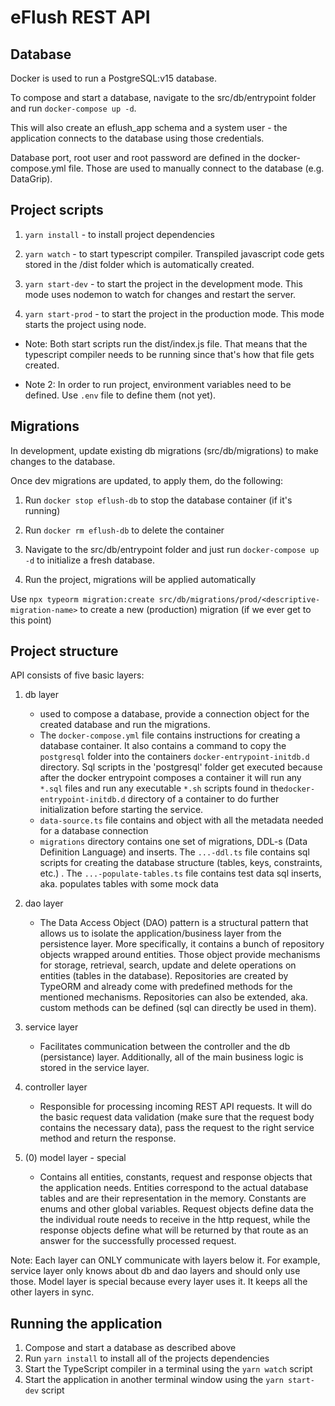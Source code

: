 # eFlush REST API


## Database

Docker is used to run a PostgreSQL:v15 database.

To compose and start a database, navigate to the src/db/entrypoint folder and run ` docker-compose up -d `.

This will also create an eflush_app schema and a system user - the application connects to the database using those credentials.

Database port, root user and root password are defined in the docker-compose.yml file. Those are used to manually connect to the database (e.g. DataGrip).

  

## Project scripts

1.  `yarn install` - to install project dependencies

2.  `yarn watch` - to start typescript compiler. Transpiled javascript code gets stored in the /dist folder which is automatically created.

3.  `yarn start-dev` - to start the project in the development mode. This mode uses nodemon to watch for changes and restart the server.

4.  `yarn start-prod` - to start the project in the production mode. This mode starts the project using node.

- Note: Both start scripts run the dist/index.js file. That means that the typescript compiler needs to be running since that's how that file gets created.

- Note 2: In order to run project, environment variables need to be defined. Use `.env` file to define them (not yet).

  
## Migrations

In development, update existing db migrations (src/db/migrations) to make changes to the database.

Once dev migrations are updated, to apply them, do the following:

1. Run `docker stop eflush-db` to stop the database container (if it's running)

2. Run `docker rm eflush-db` to delete the container

3. Navigate to the src/db/entrypoint folder and just run `docker-compose up -d` to initialize a fresh database.

4. Run the project, migrations will be applied automatically

Use `npx typeorm migration:create src/db/migrations/prod/<descriptive-migration-name>` to create a new (production) migration (if we ever get to this point)

  

## Project structure

API consists of five basic layers:

1. db layer 
	* used to compose a database, provide a connection object for the created database and run the migrations. 
	* The `docker-compose.yml` file contains instructions for creating a database container. It also contains a command to copy the `postgresql` folder into the containers `docker-entrypoint-initdb.d` directory. Sql scripts in the 'postgresql' folder get executed because after the docker entrypoint composes a container it will run any `*.sql` files and run any executable `*.sh` scripts found in the`docker-entrypoint-initdb.d` directory of a container to do further initialization before starting the service. 
	* `data-source.ts` file contains and object with all the metadata needed for a database connection
	* `migrations` directory contains one set of migrations, DDL-s (Data Definition Language) and inserts. The `...-ddl.ts` file contains sql scripts for creating the database structure (tables, keys, constraints, etc.) . The `...-populate-tables.ts` file contains test data sql inserts, aka. populates tables with some mock data

2. dao layer
	* The Data Access Object (DAO) pattern is a structural pattern that allows us to isolate the application/business layer from the persistence layer. More specifically, it contains a bunch of repository objects wrapped around entities. Those object provide mechanisms for storage, retrieval, search, update and delete operations on entities (tables in the database). Repositories are created by TypeORM and already come with predefined methods for the mentioned mechanisms. Repositories can also be extended, aka. custom methods can be defined (sql can directly be used in them). 

3. service layer
	* Facilitates communication between the controller and the db (persistance) layer. Additionally, all of the main business logic is stored in the service layer.

4. controller layer
	* Responsible for processing incoming REST API requests. It will do the basic request data validation (make sure that the request body contains the necessary data), pass the request to the right service method and return the response.

6. (0) model layer - special
	* Contains all entities, constants, request and response objects that the application needs. Entities correspond to the actual database tables and are their representation in the memory. Constants are enums and other global variables. Request objects define data the the individual route needs to receive in the http request, while the response objects define what will be returned by that route as an answer for the successfully processed request.
  

Note: Each layer can ONLY communicate with layers below it. For example, service layer only knows about db and dao layers and should only use those. Model layer is special because every layer uses it. It keeps all the other layers in sync.

## Running the application

1. Compose and start a database as described above
2. Run `yarn install` to install all of the projects dependencies
3. Start the TypeScript compiler in a terminal using the `yarn watch` script
4. Start the application in another terminal window using the `yarn start-dev` script